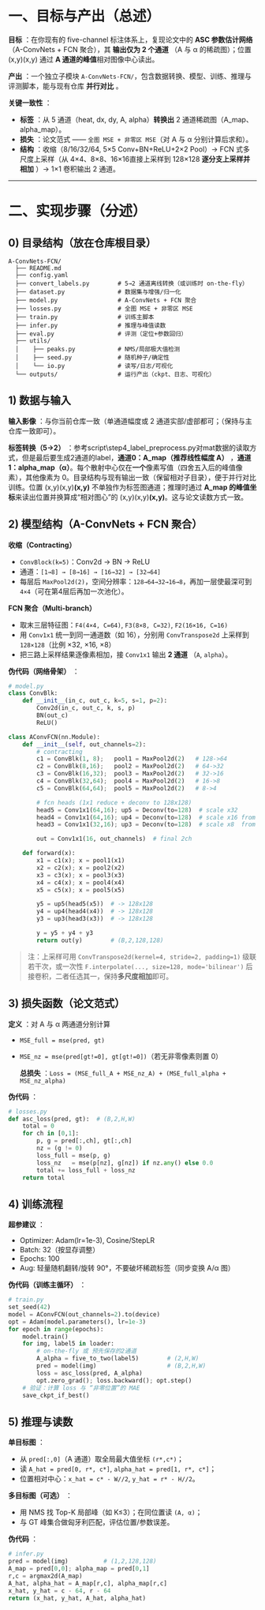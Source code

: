 # 一、目标与产出（总述）

 **目标** ：在你现有的 five-channel 标注体系上，复现论文中的  **ASC 参数估计网络** （A-ConvNets + FCN 聚合），其 **输出仅为 2 个通道** （A 与 α 的稀疏图）；位置 (x,y)(x,y) 通过 **A 通道的峰值**相对图像中心读出。

 **产出** ：一个独立子模块 `A-ConvNets-FCN/`，包含数据转换、模型、训练、推理与评测脚本，能与现有仓库 **并行对比** 。

 **关键一致性** ：

* **标签** ：从 5 通道（heat, dx, dy, A, alpha）**转换出** 2 通道稀疏图（A_map、alpha_map）。
* **损失** ：论文范式 —— `全图 MSE + 非零区 MSE`（对 A 与 α 分别计算后求和）。
* **结构** ：收缩（8/16/32/64, 5×5 Conv+BN+ReLU+2×2 Pool）→ FCN 式多尺度上采样（从 4×4、8×8、16×16直接上采样到 128×128 **逐分支上采样并相加** ）→ 1×1 卷积输出 2 通道。

---

# 二、实现步骤（分述）

## 0) 目录结构（放在仓库根目录）

```
A-ConvNets-FCN/
  ├── README.md
  ├── config.yaml
  ├── convert_labels.py        # 5→2 通道离线转换（或训练时 on-the-fly）
  ├── dataset.py               # 数据集与增强/归一化
  ├── model.py                 # A-ConvNets + FCN 聚合
  ├── losses.py                # 全图 MSE + 非零区 MSE
  ├── train.py                 # 训练主脚本
  ├── infer.py                 # 推理与峰值读数
  ├── eval.py                  # 评测（定位+参数回归）
  ├── utils/
  │    ├── peaks.py            # NMS/局部极大值检测
  │    ├── seed.py             # 随机种子/确定性
  │    └── io.py               # 读写/日志/可视化
  └── outputs/                 # 运行产出（ckpt、日志、可视化）
```

## 1) 数据与输入

 **输入影像** ：与你当前仓库一致（单通道幅度或 2 通道实部/虚部都可；（保持与主仓库一致即可）。

 **标签转换（5→2）** ：参考script\step4_label_preprocess.py对mat数据的读取方式，但是最后要生成2通道的label，**通道0：A_map（推荐线性幅度 A）** ，**通道1：alpha_map（α）**。每个散射中心仅在**一个**像素写值（四舍五入后的峰值像素），其他像素为 0。目录结构与现有输出一致（保留相对子目录），便于并行对比训练。位置 (x,y)(x,y)**(**x**,**y**)** 不单独作为标签图通道；推理时通过 **A_map 的峰值坐标**来读出位置并换算成“相对图心”的 (x,y)(x,y)**(**x**,**y**)**。这与论文读数方式一致。

## 2) 模型结构（A-ConvNets + FCN 聚合）

**收缩（Contracting）**

* `ConvBlock(k=5)`：Conv2d → BN → ReLU
* 通道：`[1→8] → [8→16] → [16→32] → [32→64]`
* 每层后 `MaxPool2d(2)`，空间分辨率：`128→64→32→16→8`，再加一层使最深可到 `4×4`（可在第4层后再加一次池化）。

**FCN 聚合（Multi-branch）**

* 取末三层特征图：`F4(4×4, C=64)`, `F3(8×8, C=32)`, `F2(16×16, C=16)`
* 用 `Conv1x1` 统一到同一通道数（如 16），分别用 `ConvTranspose2d` 上采样到 `128×128`（比例 ×32, ×16, ×8）
* 把三路上采样结果逐像素相加，接 `Conv1x1` 输出  **2 通道** （`A`, `alpha`）。

 **伪代码（网络骨架）** ：

```python
# model.py
class ConvBlk:
    def __init__(in_c, out_c, k=5, s=1, p=2):
        Conv2d(in_c, out_c, k, s, p)
        BN(out_c)
        ReLU()

class AConvFCN(nn.Module):
    def __init__(self, out_channels=2):
        # contracting
        c1 = ConvBlk(1, 8);   pool1 = MaxPool2d(2)   # 128->64
        c2 = ConvBlk(8,16);   pool2 = MaxPool2d(2)   # 64->32
        c3 = ConvBlk(16,32);  pool3 = MaxPool2d(2)   # 32->16
        c4 = ConvBlk(32,64);  pool4 = MaxPool2d(2)   # 16->8
        c5 = ConvBlk(64,64);  pool5 = MaxPool2d(2)   # 8->4

        # fcn heads (1x1 reduce + deconv to 128x128)
        head5 = Conv1x1(64,16); up5 = Deconv(to=128)  # scale x32
        head4 = Conv1x1(64,16); up4 = Deconv(to=128)  # scale x16 from 8x8
        head3 = Conv1x1(32,16); up3 = Deconv(to=128)  # scale x8  from 16x16

        out = Conv1x1(16, out_channels)  # final 2ch

    def forward(x):
        x1 = c1(x); x = pool1(x1)
        x2 = c2(x); x = pool2(x2)
        x3 = c3(x); x = pool3(x3)
        x4 = c4(x); x = pool4(x4)
        x5 = c5(x); x = pool5(x5)

        y5 = up5(head5(x5))  # -> 128x128
        y4 = up4(head4(x4))  # -> 128x128
        y3 = up3(head3(x3))  # -> 128x128

        y = y5 + y4 + y3
        return out(y)        # (B,2,128,128)
```

> 注：上采样可用 `ConvTranspose2d(kernel=4, stride=2, padding=1)` 级联若干次，或一次性 `F.interpolate(..., size=128, mode='bilinear')` 后接卷积，二者任选其一，保持**多尺度相加**即可。

## 3) 损失函数（论文范式）

 **定义** ：对 A 与 α 两通道分别计算

* `MSE_full = mse(pred, gt)`
* `MSE_nz = mse(pred[gt!=0], gt[gt!=0])`（若无非零像素则置 0）

  **总损失** ：`Loss = (MSE_full_A + MSE_nz_A) + (MSE_full_alpha + MSE_nz_alpha)`

 **伪代码** ：

```python
# losses.py
def asc_loss(pred, gt):  # (B,2,H,W)
    total = 0
    for ch in [0,1]:
        p, g = pred[:,ch], gt[:,ch]
        nz = (g != 0)
        loss_full = mse(p, g)
        loss_nz   = mse(p[nz], g[nz]) if nz.any() else 0.0
        total += loss_full + loss_nz
    return total
```

## 4) 训练流程

 **超参建议** ：

* Optimizer: Adam(lr=1e-3), Cosine/StepLR
* Batch: 32（按显存调整）
* Epochs: 100
* Aug: 轻量随机翻转/旋转 90°，不要破坏稀疏标签（同步变换 A/α 图）

 **伪代码（训练主循环）** ：

```python
# train.py
set_seed(42)
model = AConvFCN(out_channels=2).to(device)
opt = Adam(model.parameters(), lr=1e-3)
for epoch in range(epochs):
    model.train()
    for img, label5 in loader:
        # on-the-fly 或 预先保存的2通道
        A_alpha = five_to_two(label5)        # (2,H,W)
        pred = model(img)                    # (B,2,H,W)
        loss = asc_loss(pred, A_alpha)
        opt.zero_grad(); loss.backward(); opt.step()
    # 验证：计算 loss 与 “非零位置”的 MAE
    save_ckpt_if_best()
```

## 5) 推理与读数

 **单目标图** ：

* 从 `pred[:,0]`（A 通道）取全局最大值坐标 `(r*,c*)`；
* 读 `A_hat = pred[0, r*, c*]`, `alpha_hat = pred[1, r*, c*]`；
* 位置相对中心：`x_hat = c* - W//2`, `y_hat = r* - H//2`。

 **多目标图（可选）** ：

* 用 NMS 找 Top-K 局部峰（如 K≤3）；在同位置读 `(A, α)`；
* 与 GT 峰集合做匈牙利匹配，评估位置/参数误差。

 **伪代码** ：

```python
# infer.py
pred = model(img)          # (1,2,128,128)
A_map = pred[0,0]; alpha_map = pred[0,1]
r,c = argmax2d(A_map)
A_hat, alpha_hat = A_map[r,c], alpha_map[r,c]
x_hat, y_hat = c - 64, r - 64
return (x_hat, y_hat, A_hat, alpha_hat)
```
